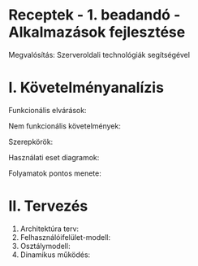 # Receptek - 1. beadandó - Alkalmazások fejlesztése
  Megvalósítás: Szerveroldali technológiák segítségével

# I. Követelményanalízis

  Funkcionális elvárások:
  
  Nem funkcionális követelmények:
  
  Szerepkörök:
  
  Használati eset diagramok:
  
  Folyamatok pontos menete:

# II. Tervezés
  1. Architektúra terv:
  2. Felhasználóifelület-modell:
  3. Osztálymodell:
  4. Dinamikus működés:
